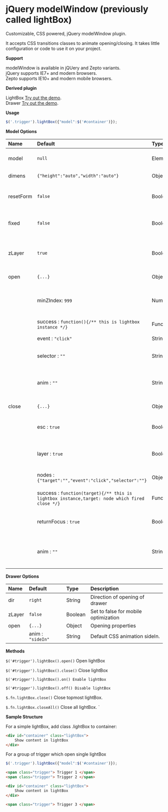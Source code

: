 jQuery modelWindow (previously called lightBox)
================

Customizable, CSS powered, jQuery modelWindow plugin.

It accepts CSS transitions classes to animate opening/closing. It takes little configuration or code to use it on your project. 

**Support**  

modelWindow is available in jQUery and Zepto variants.  
jQuery supports IE7+ and modern browsers.  
Zepto supports  IE10+ and modern mobile browsers.  

**Derived plugin**  

LightBox [Try out the demo](https://jsfiddle.net/ankit90_anand/75jx05xq/embedded/result/).  
Drawer  [Try out the demo](http://jsfiddle.net/ankit90_anand/jqkj0L8g/embedded/result/).

**Usage**

```javascript
$('.trigger').lightBox({"model":$('#container')});
```

**Model Options**

Name             | Default                       | Type              | Description
:----------------|:----------------------------- |:----------------- |:-----------
model            | `null`                        | Element | Node to be opened as lightBox               
dimens           | `{"height":"auto","width":"auto"}`| Object  | Dimensions of lightBox                  
resetForm        | `false`                       | Boolean | Reset FORM inside lightBox at open & close
fixed            | `false`                       | Boolean | Position lightbox as absolute or fixed.
zLayer           | `true`                        | Boolean | Change zIndex of black layer on opening new modelWindow
open             | `{...}`                       | Object  | Opening properties 
                 |  minZIndex: `999`             | Number  | Define minimum starting z-index for lightBox
                 |  success  : `function(){/** this is lightbox instance */}`    | Function | Open success callback
                 |  event    : `"click"`         | String   | Open trigger event.
                 |  selector : `""`              | String   | Selector for target delegation.
                 |  anim     : `""`              | String   | CSS animation class added on lightbox at open.
close            | `{...}`                       | Object   | Closing properties                 
                 |  esc      : `true`            | Boolean  | Close lightBox on escape key press.
                 | layer     : `true`            | Boolean  | Close lightBox on background layer click.
                 | nodes     : `{"target":"","event":"click","selector":""}`| Object  | Define nodes to close lightBox.
                 |  success  : `function(target){/** this is lightbox instance,target: node which fired close */}`    | Function  | Close success callback.
                 |  returnFocus : `true`         | Boolean  | Return focus to trigger element on close.
                 |  anim     : `""`              | String  | CSS animation class added on lightbox at close.

**Drawer Options**

Name             | Default                       | Type              | Description
:----------------|:----------------------------- |:----------------- |:-----------
dir              | `right`                       | String  | Direction of opening of drawer               
zLayer           | `false`                       | Boolean | Set to false for mobile optimization
open             | `{...}`                       | Object  | Opening properties 
                 |  anim     : `"sideIn"`        | String  | Default CSS animation sideIn.

                  
**Methods**

`$('#trigger').lightBox().open()` Open lightBox

`$('#trigger').lightBox().close()` Close lightBox

`$('#trigger').lightBox().on() Enable lightBox`

`$('#trigger').lightBox().off() Disable lightBox`

`$.fn.lightBox.close()` Close topmost lightBox.

`$.fn.lightBox.closeAll()` Close all lightBox.
`

**Sample Structure**

For a simple lightBox, add class .lightBox to container:

```html
<div id="container" class="lightBox">
    Show content in lightBox
</div>
```

For a group of trigger which open single lightBox

```javascript
$('.trigger').lightBox({"model":$('#container')});
```

```html
<span class="trigger"> Trigger 1 </span>
<span class="trigger"> Trigger 2 </span>

<div id="container" class="lightBox">
    Show content in lightBox
</div>

<span class="trigger"> Trigger 3 </span>
```